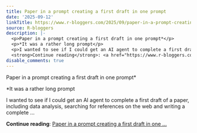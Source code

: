 ```yaml
---
title: Paper in a prompt creating a first draft in one prompt
date: '2025-09-12'
linkTitle: https://www.r-bloggers.com/2025/09/paper-in-a-prompt-creating-a-first-draft-in-one-prompt/
source: R-bloggers
description: |-
  <p>Paper in a prompt creating a first draft in one prompt*</p>
  <p>*It was a rather long prompt</p>
  <p>I wanted to see if I could get an AI agent to complete a first draft of a paper, including data analysis, searching for references on the web and writing a complete ...</p>
  <strong>Continue reading</strong>: <a href="https://www.r-bloggers.com/2025/09/paper-in-a-prompt-creating-a-first-draft-in-one-prompt/">Paper in a prompt creating a first draft in one ...
disable_comments: true
---
```

<p>Paper in a prompt creating a first draft in one prompt*</p>
<p>*It was a rather long prompt</p>
<p>I wanted to see if I could get an AI agent to complete a first draft of a paper, including data analysis, searching for references on the web and writing a complete ...</p>
<strong>Continue reading</strong>: <a href="https://www.r-bloggers.com/2025/09/paper-in-a-prompt-creating-a-first-draft-in-one-prompt/">Paper in a prompt creating a first draft in one ...